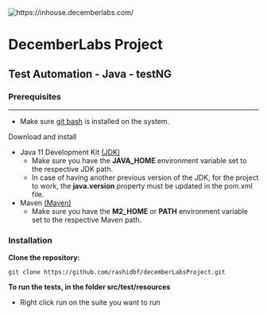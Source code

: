 <img src="https://d2pasa6bkzkrjd.cloudfront.net/_resize/consensus2023/partner/500/site/consensus2023/images/userfiles/partners/634158333cc2298b61094c65f8db49ec.png" alt="https://inhouse.decemberlabs.com/">

# DecemberLabs Project
## Test Automation - Java - testNG

### Prerequisites

---

- Make sure [git bash](https://git-scm.com/downloads) is installed on the system.

Download and install

- Java 11 Development Kit [(JDK)](https://www.oracle.com/technetwork/java/javase/downloads/jdk8-downloads-2133155.html)
    - Make sure you have the **JAVA_HOME** environment variable set to the respective JDK path.
    - In case of having another previous version of the JDK, for the project to work, the **java.version** property must be updated in the pom.xml file.
- Maven [(Maven)](https://maven.apache.org/download.cgi)
    - Make sure you have the **M2_HOME** or **PATH** environment variable set to the respective Maven path.

### Installation

**Clone the repository:**

    git clone https://github.com/rashidbf/decemberLabsProject.git

**To run the tests, in the folder src/test/resources**
- Right click run on the suite you want to run
